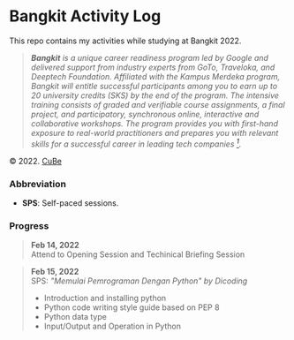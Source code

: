 # Bangkit Activity Log
This repo contains my activities while studying at Bangkit 2022.

> ***Bangkit** is a unique career readiness program led by Google and delivered support from industry experts from GoTo, Traveloka, and Deeptech Foundation. Affiliated with the Kampus Merdeka program, Bangkit will entitle successful participants among you to earn up to 20 university credits (SKS) by the end of the program. The intensive training consists of graded and verifiable course assignments, a final project, and participatory, synchronous online, interactive and collaborative workshops. The program provides you with first-hand exposure to real-world practitioners and prepares you with relevant skills for a successful career in leading tech companies [<sup>1</sup>](https://docs.google.com/document/d/1tPmbupsdIWgxGytBSwH3ZUmCfdIaSsBq8ZCmL47l_d0/preview?pru=AAABfxotgks*sK9Lo88cZxfT4kPNbscbYw#heading=h.ajhjo6miqvhw).*

© 2022. [CuBe](https://github.com/syauqi-a/)

### Abbreviation
- **SPS**: Self-paced sessions.

### Progress
> **Feb 14, 2022**\
> Attend to Opening Session and Techinical Briefing Session

> **Feb 15, 2022**\
> SPS: *"Memulai Pemrograman Dengan Python" by Dicoding*
> - Introduction and installing python
> - Python code writing style guide based on PEP 8
> - Python data type
> - Input/Output and Operation in Python
